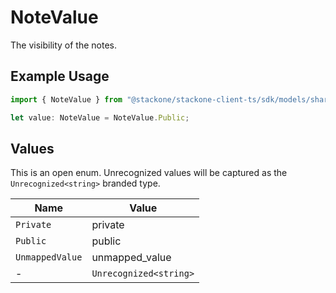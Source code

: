 # NoteValue

The visibility of the notes.

## Example Usage

```typescript
import { NoteValue } from "@stackone/stackone-client-ts/sdk/models/shared";

let value: NoteValue = NoteValue.Public;
```

## Values

This is an open enum. Unrecognized values will be captured as the `Unrecognized<string>` branded type.

| Name                   | Value                  |
| ---------------------- | ---------------------- |
| `Private`              | private                |
| `Public`               | public                 |
| `UnmappedValue`        | unmapped_value         |
| -                      | `Unrecognized<string>` |